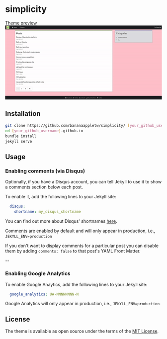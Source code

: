 # simplicity

[Theme preview](https://bananaappletw.github.io/)
![simplicity theme preview](/demo.gif)

## Installation

```bash
git clone https://github.com/bananaappletw/simplicity/ [your_github_username].github.io
cd [your_github_username].github.io
bundle install
jekyll serve
```

## Usage

### Enabling comments (via Disqus)

Optionally, if you have a Disqus account, you can tell Jekyll to use it to show a comments section below each post.

To enable it, add the following lines to your Jekyll site:

```yaml
  disqus:
    shortname: my_disqus_shortname
```

You can find out more about Disqus' shortnames [here](https://help.disqus.com/customer/portal/articles/466208).

Comments are enabled by default and will only appear in production, i.e., `JEKYLL_ENV=production`

If you don't want to display comments for a particular post you can disable them by adding `comments: false` to that post's YAML Front Matter.

--

### Enabling Google Analytics

To enable Google Anaytics, add the following lines to your Jekyll site:

```yaml
  google_analytics: UA-NNNNNNNN-N
```

Google Analytics will only appear in production, i.e., `JEKYLL_ENV=production`

## License

The theme is available as open source under the terms of the [MIT License](https://opensource.org/licenses/MIT).
